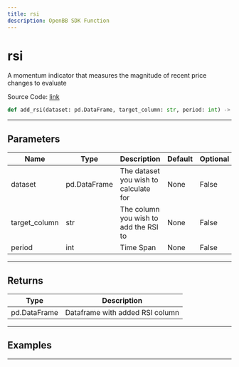 ```yaml
---
title: rsi
description: OpenBB SDK Function
---
```


# rsi

A momentum indicator that measures the magnitude of recent price changes to evaluate

Source Code: [link](https://github.com/OpenBB-finance/OpenBBTerminal/tree/main/openbb_terminal/forecast/forecast_model.py#L225)

```python
def add_rsi(dataset: pd.DataFrame, target_column: str, period: int) -> DataFrame
```
---

## Parameters

| Name | Type | Description | Default | Optional |
| ---- | ---- | ----------- | ------- | -------- |
| dataset | pd.DataFrame | The dataset you wish to calculate for | None | False |
| target_column | str | The column you wish to add the RSI to | None | False |
| period | int | Time Span | None | False |

---

## Returns

| Type | Description |
| ---- | ----------- |
| pd.DataFrame | Dataframe with added RSI column |

---

## Examples

---

